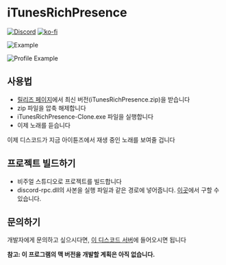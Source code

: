 # iTunesRichPresence

[![Discord](https://discordapp.com/api/guilds/422759073499578411/widget.png)](https://discord.gg/57a8dqb)
[![ko-fi](https://www.ko-fi.com/img/donate_sm.png)](https://ko-fi.com/O5O2FSWT)

![Example](example.png)

![Profile Example](example_profile.png)

## 사용법

* [릴리즈 페이지](https://github.com/AnthonyKwon/iTunesRichPresence/releases)에서 최신 버전(iTunesRichPresence.zip)을 받습니다
* zip 파일을 압축 해제합니다
* iTunesRichPresence-Clone.exe 파일을 실행합니다
* 이제 노래를 듣습니다

이제 디스코드가 지금 아이튠즈에서 재생 중인 노래를 보여줄 겁니다

## 프로젝트 빌드하기

* 비주얼 스튜디오로 프로젝트를 빌드합니다
* discord-rpc.dll의 사본을 실행 파일과 같은 경로에 넣어줍니다. [이곳](https://github.com/discordapp/discord-rpc/releases)에서 구할 수 있습니다.

## 문의하기

개발자에게 문의하고 싶으시다면, [이 디스코드 서버](https://discord.gg/57a8dqb)에 들어오시면 됩니다

**참고: 이 프로그램의 맥 버전을 개발할 계획은 아직 없습니다.**
